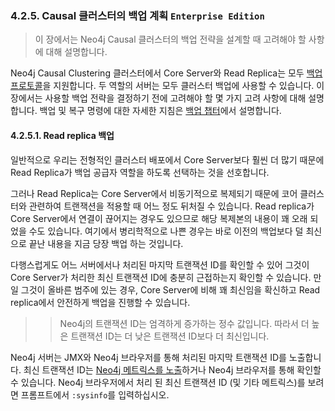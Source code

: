 ### 4.2.5. Causal 클러스터의 백업 계획 `Enterprise Edition`
> 이 장에서는 Neo4j Causal 클러스터의 백업 전략을 설계할 때 고려해야 할 사항에 대해 설명합니다.

Neo4j Causal Clustering 클러스터에서 Core Server와 Read Replica는 모두 [백업 프로토콜](./lifecycle.html#4.2.2.6.-backup-protocol)을 지원합니다. 두 역할의 서버는 모두 클러스터 백업에 사용할 수 있습니다. 이 장에서는 사용할 백업 전략을 결정하기 전에 고려해야 할 몇 가지 고려 사항에 대해 설명합니다. 백업 및 복구 명령에 대한 자세한 지침은 [백업 챕터](/backup.md)에서 설명합니다.

#### 4.2.5.1. Read replica 백업
일반적으로 우리는 전형적인 클러스터 배포에서 Core Server보다 훨씬 더 많기 때문에 Read Replica가 백업 공급자 역할을 하도록 선택하는 것을 선호합니다.

그러나 Read Replica는 Core Server에서 비동기적으로 복제되기 때문에 코어 클러스터와 관련하여 트랜잭션을 적용할 때 어느 정도 뒤처질 수 있습니다. Read replica가 Core Server에서 연결이 끊어지는 경우도 있으므로 해당 복제본의 내용이 꽤 오래 되었을 수도 있습니다. 여기에서 병리학적으로 나쁜 경우는 바로 이전의 백업보다 덜 최신으로 끝난 내용을 지금 당장 백업 하는 것입니다.

다행스럽게도 어느 서버에서나 처리된 마지막 트랜잭션 ID를 확인할 수 있어 그것이 Core Server가 처리한 최신 트랜잭션 ID에 충분히 근접하는지 확인할 수 있습니다. 만일 그것이 올바른 범주에 있는 경우, Core Server에 비해 꽤 최신임을 확신하고 Read replica에서 안전하게 백업을 진행할 수 있습니다.

>> Neo4j의 트랜잭션 ID는 엄격하게 증가하는 정수 값입니다. 따라서 더 높은 트랜잭션 ID는 더 낮은 트랜잭션 ID보다 더 최신입니다.

Neo4j 서버는 JMX와 Neo4j 브라우저를 통해 처리된 마지막 트랜잭션 ID를 노출합니다. 최신 트랜잭션 ID는 [Neo4j 메트릭스를 노출](https://neo4j.com/docs/operations-manual/3.3/monitoring/metrics/reference/#causal-clustering-metrics)하거나 Neo4j 브라우저를 통해 확인할 수 있습니다. Neo4j 브라우저에서 처리 된 최신 트랜잭션 ID (및 기타 메트릭스)를 보려면 프롬프트에서 `:sysinfo`를 입력하십시오.
